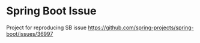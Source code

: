 # Spring Boot Issue
Project for reproducing SB issue https://github.com/spring-projects/spring-boot/issues/36997
